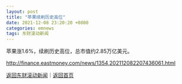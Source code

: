 ```yaml
---
layout: post
title: "苹果续刷历史高位"
date: 2021-12-08 23:20:20 +0800
categories: emnews
tags: 东财滚动新闻
---
```


苹果涨1.6%，续刷历史高位，总市值约2.85万亿美元。

<http://finance.eastmoney.com/news/1354,202112082207436061.html>

[返回东财滚动新闻](//finews.withounder.com/emnews/)｜[返回首页](//finews.withounder.com/)